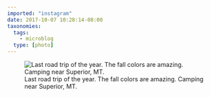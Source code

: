 ```yaml
---
imported: "instagram"
date: 2017-10-07 10:28:14-08:00
taxonomies:
  tags:
    - microblog
  type: [photo]
---
```

<figure>
  <img src="/media/images/photos/2017/10/00ace7f7fed879061219659162566ead.jpg" title="Last road trip of the year. The fall colors are amazing. Camping near Superior, MT."/>
  <figcaption>Last road trip of the year. The fall colors are amazing. Camping near Superior, MT.</figcaption>
</figure>

